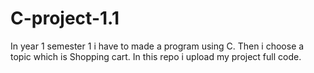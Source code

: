# C-project-1.1
In year 1 semester 1 i have to made a program using C. Then i choose a topic which is Shopping cart. In this repo i upload my project full code.
